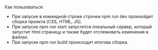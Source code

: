 Как пользоваться:
- При запуске в командной строке строчки npm run dev произойдет сборка проекта (CSS, HTML, JS).
- При запуске npm run start запустится локальный сервер, который запустит html страницу и также будет отслеживать изменения в файлах.
- При запуске npm run build происходит итогова сборка.